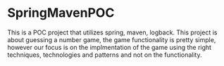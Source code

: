 # SpringMavenPOC
This is a POC project that utilizes spring, maven, logback.
This project is about guessing a number game, the game functionality is pretty simple, however our focus is on the implmentation of the game using the right techniques, technologies and patterns and not on the functionality.

